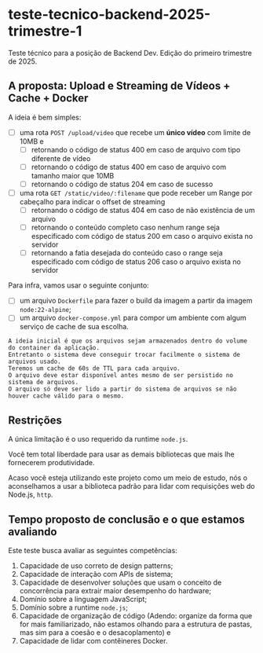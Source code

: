 # teste-tecnico-backend-2025-trimestre-1
Teste técnico para a posição de Backend Dev. Edição do primeiro trimestre de 2025.

## A proposta: Upload e Streaming de Vídeos + Cache + Docker

A ideia é bem simples:

- [ ] uma rota `POST /upload/video` que recebe um **único vídeo** com limite de 10MB e
    - [ ] retornando o código de status 400 em caso de arquivo com tipo diferente de vídeo
    - [ ] retornando o código de status 400 em caso de arquivo com tamanho maior que 10MB
    - [ ] retornando o código de status 204 em caso de sucesso
- [ ] uma rota `GET /static/video/:filename` que pode receber um Range por cabeçalho para indicar o offset de streaming
    - [ ] retornando o código de status 404 em caso de não existência de um arquivo
    - [ ] retornando o conteúdo completo caso nenhum range seja especificado com código de status 200 em caso o arquivo exista no servidor
    - [ ] retornando a fatia desejada do conteúdo caso o range seja especificado com código de status 206
    caso o arquivo exista no servidor

Para infra, vamos usar o seguinte conjunto:

- [ ] um arquivo `Dockerfile` para fazer o build da imagem a partir da imagem `node:22-alpine`;
- [ ] um arquivo `docker-compose.yml` para compor um ambiente com algum serviço de cache de sua escolha.

```plain
A ideia inicial é que os arquivos sejam armazenados dentro do volume do container da aplicação.
Entretanto o sistema deve conseguir trocar facilmente o sistema de arquivos usado.
Teremos um cache de 60s de TTL para cada arquivo.
O arquivo deve estar disponível antes mesmo de ser persistido no sistema de arquivos.
O arquivo só deve ser lido a partir do sistema de arquivos se não houver cache válido para o mesmo.
```

## Restrições

A única limitação é o uso requerido da runtime `node.js`.

Você tem total liberdade para usar as demais bibliotecas que mais lhe fornecerem produtividade.

Acaso você esteja utilizando este projeto como um meio de estudo, nós o aconselhamos a usar a biblioteca padrão para lidar com requisições web do Node.js, `http`.

## Tempo proposto de conclusão e o que estamos avaliando

Este teste busca avaliar as seguintes competências:

1. Capacidade de uso correto de design patterns;
2. Capacidade de interação com APIs de sistema;
3. Capacidade de desenvolver soluções que usam o conceito de concorrência para extrair maior desempenho do hardware;
4. Domínio sobre a linguagem JavaScript;
5. Domínio sobre a runtime `node.js`;
6. Capacidade de organização de código (Adendo: organize da forma que for mais familiarizado, não estamos olhando para a estrutura de pastas, mas sim para a coesão e o desacoplamento) e
7. Capacidade de lidar com contêineres Docker.
